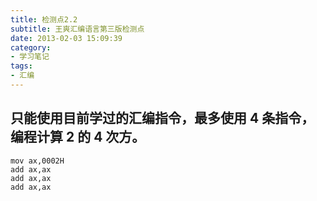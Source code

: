 ```yaml
---
title: 检测点2.2
subtitle: 王爽汇编语言第三版检测点
date: 2013-02-03 15:09:39
category:
- 学习笔记
tags: 
- 汇编
---
```



## 只能使用目前学过的汇编指令，最多使用 4 条指令，编程计算 2 的 4 次方。

    mov ax,0002H
    add ax,ax	 
    add ax,ax	 
    add ax,ax	 
